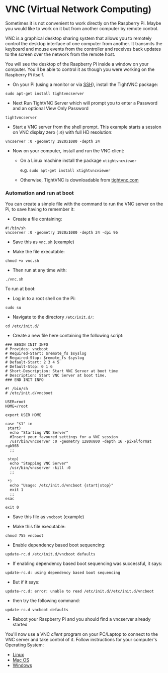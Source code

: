 # VNC (Virtual Network Computing)

Sometimes it is not convenient to work directly on the Raspberry Pi. Maybe you would like to work on it but from another computer by remote control.

VNC is a graphical desktop sharing system that allows you to remotely control the desktop interface of one computer from another. It transmits the keyboard and mouse events from the controller and receives back updates to the screen over the network from the remote host.

You will see the desktop of the Raspberry Pi inside a window on your computer. You'll be able to control it as though you were working on the Raspberry Pi itself.

- On your Pi (using a monitor or via [SSH](../ssh/README.md)), install the TightVNC package:

```
sudo apt-get install tightvncserver
```

- Next Run TightVNC Server which will prompt you to enter a Password and an optional View Only Password

```
tightvncserver
```

- Start a VNC server from the shell prompt. This example starts a session on VNC display zero (```:0```) with full HD resolution:

```
vncserver :0 -geometry 1920x1080 -depth 24
```

- Now on your computer, install and run the VNC client:

  - On a Linux machine install the package `xtightvncviewer`

    e.g. `sudo apt-get install xtightvncviewer`

  - Otherwise, TightVNC is downloadable from [tightvnc.com](http://www.tightvnc.com/download.php)

### Automation and run at boot

You can create a simple file with the command to run the VNC server on the Pi, to save having to remember it:

- Create a file containing:

```
#!/bin/sh
vncserver :0 -geometry 1920x1080 -depth 24 -dpi 96
```

- Save this as ```vnc.sh``` (example)

- Make the file executable:

```
chmod +x vnc.sh
```

- Then run at any time with:

```
./vnc.sh
```

To run at boot:

- Log in to a root shell on the Pi:

```
sudo su
```

- Navigate to the directory ```/etc/init.d/```:

```
cd /etc/init.d/
```

- Create a new file here containing the following script:

```
### BEGIN INIT INFO
# Provides: vncboot
# Required-Start: $remote_fs $syslog
# Required-Stop: $remote_fs $syslog
# Default-Start: 2 3 4 5
# Default-Stop: 0 1 6
# Short-Description: Start VNC Server at boot time
# Description: Start VNC Server at boot time.
### END INIT INFO

#! /bin/sh
# /etc/init.d/vncboot

USER=root
HOME=/root

export USER HOME

case "$1" in
 start)
  echo "Starting VNC Server"
  #Insert your favoured settings for a VNC session
  /usr/bin/vncserver :0 -geometry 1280x800 -depth 16 -pixelformat rgb565
  ;;

 stop)
  echo "Stopping VNC Server"
  /usr/bin/vncserver -kill :0
  ;;

 *)
  echo "Usage: /etc/init.d/vncboot {start|stop}"
  exit 1
  ;;
esac

exit 0
```

- Save this file as ```vncboot``` (example)

- Make this file executable:

```
chmod 755 vncboot
```

- Enable dependency based boot sequencing:

```
update-rc.d /etc/init.d/vncboot defaults
```

- If enabling dependency based boot sequencing was successful, it says:

```
update-rc.d: using dependency based boot sequencing
```

- But if it says:

```
update-rc.d: error: unable to read /etc/init.d//etc/init.d/vncboot
```

- then try the following command:

```
update-rc.d vncboot defaults
```

- Reboot your Raspberry Pi and you should find a vncserver already started

You'll now use a VNC *client* program on your PC/Laptop to connect to the VNC server and take control of it. Follow instructions for your computer's Operating System:

- [Linux](linux.md)
- [Mac OS](mac.md)
- [Windows](windows.md)
